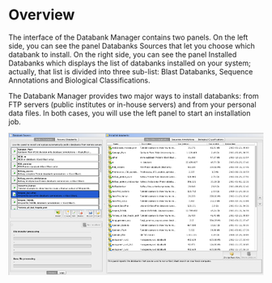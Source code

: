 # Overview

The interface of the Databank Manager contains two panels. On the left side, you can see the panel Databanks Sources that let you choose which databank to install. On the right side, you can see the panel Installed Databanks which displays the list of databanks installed on your system; actually, that list is divided into three sub-list: Blast Databanks, Sequence Annotations and Biological Classifications.

The Databank Manager provides two major ways to install databanks: from FTP servers (public institutes or in-house servers) and from your personal data files. In both cases, you will use the left panel to start an installation job.

![Local Image](./images/dbms_ui.png)